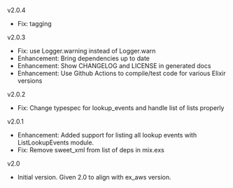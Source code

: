 v2.0.4

* Fix: tagging

v2.0.3

* Fix: use Logger.warning instead of Logger.warn
* Enhancement: Bring dependencies up to date
* Enhancement: Show CHANGELOG and LICENSE in generated docs
* Enhancement: Use Github Actions to compile/test code for various Elixir versions

v2.0.2

  * Fix: Change typespec for lookup_events and handle list of lists properly

v2.0.1

  * Enhancement: Added support for listing all lookup events with ListLookupEvents module.
  * Fix: Remove sweet_xml from list of deps in mix.exs

v2.0

  * Initial version. Given 2.0 to align with ex_aws version.